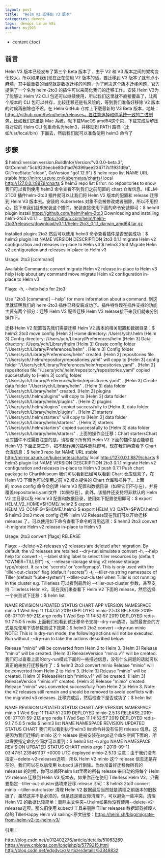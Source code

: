 ```yaml
---
layout: post
title:  "Helm V2 迁移到 V3 版本"
categories: devops
tags:  devops linux k8s 
author: msj905
---
```


* content
{:toc}


## 前言

Helm V3 版本已经发布了第三个 Beta 版本了，由于 V2 和 V3 版本之间的架构变化较大，所以如果我们现在正在使用 V2 版本的话，要迁移到 V3 版本了就有点小麻烦，其中最重要的当然就是数据迁移的问题，为了解决这个版本迁移问题，官方提供了一个名为 helm-2to3 的插件可以来简化我们的迁移工作。安装 Helm V3为了能够让 Helm V2 CLI 包还可以继续使用，所以我们这里就不直接覆盖了，让两个版本的 CLI 包可以共存，比较迁移还是有风险的，等到我们准备好移除 V2 版本的时候再删除也不迟。在 Helm GitHub 仓库上下载最新的 V3 Beta 版本，地址：https://github.com/helm/helm/releases，要注意选择和你系统一致的二进制包，比如我们这里是 Mac 系统，就下载MacOS amd64这个包，下载完成后解压将对应的 Helm CLI 包重命名为helm3，并移动到 PATH 路径（比如/usr/local/bin）下面去，然后我们就可以准备使用 helm3 命令了
##  步骤


$ helm3 version
version.BuildInfo{Version:"v3.0.0-beta.3", GitCommit:"5cb923eecbe80d1ad76399aee234717c11931d9a", GitTreeState:"clean", GoVersion:"go1.12.9"}
$ helm repo list
NAME            URL
stable          http://mirror.azure.cn/kubernetes/charts/
local               http://127.0.0.1:8879/charts
$ helm3 repo list
Error: no repositories to show
我们可以看到使用 helm3 命令查看不到我们之前配置的 chart 仓库信息。HELM-2TO3 插件helm-2to3 插件就可以让我们将 Helm V2 版本的配置和 release 迁移到 Helm V3 版本去。安装的 Kubernetes 对象不会被修改或者删除，所以不用担心。接下来我们就来安装这个插件。安装直接使用下面的命令安装即可：$ helm3 plugin install https://github.com/helm/helm-2to3
Downloading and installing helm-2to3 v0.1.1 ...
https://github.com/helm/helm-2to3/releases/download/v0.1.1/helm-2to3_0.1.1_darwin_amd64.tar.gz

Installed plugin: 2to3
然后可以使用 helm3 命令查看插件是否安装成功：$ helm3 plugin list
NAME    VERSION DESCRIPTION
2to3    0.1.1   migrate Helm v2 configuration and releases in-place to Helm v3
$ helm3 2to3
Migrate Helm v2 configuration and releases in-place to Helm v3

Usage:
  2to3 [command]

Available Commands:
  convert     migrate Helm v2 release in-place to Helm v3
  help        Help about any command
  move        migrate Helm v2 configuration in-place to Helm v3

Flags:
  -h, --help   help for 2to3

Use "2to3 [command] --help" for more information about a command.
到这里就证明我们的 helm-2to3 插件已经安装成功了。插件特性现在插件支持的功能主要有两个部分：迁移 Helm V2 配置迁移 Helm V2 release接下来我们就来分别操作下。

迁移 Helm V2 配置首先我们需要迁移 Helm V2 版本的相关配置和数据目录：$ helm3 2to3 move config
[Helm 2] Home directory: /Users/ych/.helm
[Helm 3] Config directory: /Users/ych/Library/Preferences/helm
[Helm 3] Data directory: /Users/ych/Library/helm
[Helm 3] Create config folder "/Users/ych/Library/Preferences/helm" .
[Helm 3] Config folder "/Users/ych/Library/Preferences/helm" created.
[Helm 2] repositories file "/Users/ych/.helm/repository/repositories.yaml" will copy to [Helm 3] config folder "/Users/ych/Library/Preferences/helm/repositories.yaml" .
[Helm 2] repositories file "/Users/ych/.helm/repository/repositories.yaml" copied successfully to [Helm 3] config folder "/Users/ych/Library/Preferences/helm/repositories.yaml" .
[Helm 3] Create data folder "/Users/ych/Library/helm" .
[Helm 3] data folder "/Users/ych/Library/helm" created.
[Helm 2] plugins "/Users/ych/.helm/plugins" will copy to [Helm 3] data folder "/Users/ych/Library/helm/plugins" .
[Helm 2] plugins "/Users/ych/.helm/plugins" copied successfully to [Helm 3] data folder "/Users/ych/Library/helm/plugins" .
[Helm 2] starters "/Users/ych/.helm/starters" will copy to [Helm 3] data folder "/Users/ych/Library/helm/starters" .
[Helm 2] starters "/Users/ych/.helm/starters" copied successfully to [Helm 3] data folder "/Users/ych/Library/helm/starters" .
上面的操作会迁移：Chart startersChart 仓库插件不过需要注意的是，请检查下所有的 Helm V2 下面的插件是否能够在 Helm V3 下面正常工作，把不起作用的插件删除即可。现在我们再查看下 Chart 仓库信息：$ helm3 repo list
NAME            URL
stable          http://mirror.azure.cn/kubernetes/charts/
local               http://127.0.0.1:8879/charts
$ helm3 plugin list
NAME    VERSION DESCRIPTION
2to3    0.1.1   migrate Helm v2 configuration and releases in-place to Helm v3
push    0.7.1   Push chart package to ChartMuseum
我们可以看到已经可以看到 Chart 仓库信息了，在 Helm V3 下面也可以使用之前 V2 版本提供的 Chart 仓库和插件了。上面的 move config 命令会创建 Helm V3 配置和数据目录（如果它们不存在），并将覆盖repositories.yaml文件（如果存在）。此外，该插件还支持将非默认的 Helm V2 主目录以及 Helm V3 配置和数据目录，使用如下配置使用即可：$ export HELM_V2_HOME=$HOME/.helm2
$ export HELM_V3_CONFIG=$HOME/.helm3
$ export HELM_V3_DATA=$PWD/.helm3
$ helm3 2to3 move config
迁移 Helm V2 Release现在我们可以开始迁移 releases 了。可以使用如下命令查看下命令的可用选项：$ helm3 2to3 convert -h
migrate Helm v2 release in-place to Helm v3

Usage:
  2to3 convert [flags] RELEASE

Flags:
      --delete-v2-releases       v2 releases are deleted after migration. By default, the v2 releases are retained
      --dry-run                  simulate a convert
  -h, --help                     help for convert
  -l, --label string             label to select tiller resources by (default "OWNER=TILLER")
  -s, --release-storage string   v2 release storage type/object. It can be 'secrets' or 'configmaps'. This is only used with the 'tiller-out-cluster' flag (default "secrets")
  -t, --tiller-ns string         namespace of Tiller (default "kube-system")
      --tiller-out-cluster       when  Tiller is not running in the cluster e.g. Tillerless
可以看到最后的 --tiller-out-cluster 参数，甚至支持 Tillerless Helm v2。现在我们来查看下 Helm V2 下面的 release，然后选择一个来测试下迁移：$ helm list

NAME            REVISION        UPDATED                         STATUS          CHART                   APP VERSION     NAMESPACE
minio       1           Wed Sep 11 11:47:51 2019        DEPLOYED        minio-2.5.13    RELEASE.2019-08-07T01-59-21Z    argo
redis           1               Wed Sep 11 14:52:57 2019        DEPLOYED        redis-9.1.7             5.0.5           redis
上面我们也看到该迁移命令支持--dry-run选项，当然最安全的方式是先使用下该参数测试下效果：$ helm3 2to3 convert --dry-run minio
NOTE: This is in dry-run mode, the following actions will not be executed.
Run without --dry-run to take the actions described below:

Release "minio" will be converted from Helm 2 to Helm 3.
[Helm 3] Release "minio" will be created.
[Helm 3] ReleaseVersion "minio.v1" will be created.
我们可以查看上面的dry-run模式下面的一些描述信息，没有什么问题的话就可以真正的来执行迁移操作了：$ helm3 2to3 convert minio
Release "minio" will be converted from Helm 2 to Helm 3.
[Helm 3] Release "minio" will be created.
[Helm 3] ReleaseVersion "minio.v1" will be created.
[Helm 3] ReleaseVersion "minio.v1" created.
[Helm 3] Release "minio" created.
Release "minio" was converted successfully from Helm 2 to Helm 3. Note: the v2 releases still remain and should be removed to avoid conflicts with the migrated v3 releases.
迁移完成后，然后检查下是否成功了：$ helm list

NAME            REVISION        UPDATED                         STATUS          CHART                   APP VERSION     NAMESPACE
minio       1           Wed Sep 11 11:47:51 2019        DEPLOYED        minio-2.5.13    RELEASE.2019-08-07T01-59-21Z    argo
redis           1               Wed Sep 11 14:52:57 2019        DEPLOYED        redis-9.1.7             5.0.5           redis
$ helm3 list
NAME    NAMESPACE       REVISION        UPDATED                                 STATUS          CHART
我们可以看到执行helm3 list命令并没有任何 release 信息，这是因为我们迁移的 minio 这个 release 是被安装在argo这个命名空间下面的，所以需要指定命名空间才可以看到：$ helm3 list -n argo
NAME    NAMESPACE       REVISION        UPDATED                                 STATUS          CHART
minio   argo            1               2019-09-11 03:47:51.239461137 +0000 UTC deployed        minio-2.5.13
注意：由于我们没有指定--delete-v2-releases选项，所以 Helm V2 minio 这个 release 信息还是存在的，我们可以在以后使用 kubectl 进行删除。当你准备好迁移你所有的 releases 的时候，你可以循环helm list里面的所有 release 来自动的将每个 Helm V2 release 迁移到 Helm V3 版本去。如果你正在使用 Tillerless Helm V2，只需要指定--tiller-out-cluster选项来迁移 release 即可：$ helm3 2to3 convert minio --tiller-out-cluster
清理 Helm V2 数据最后当然就是清理之前版本的旧数据了，虽然这并不是必须的，但是还是建议你清理下，可以避免一些冲突。清理 Helm V2 的数据比较简单：删除主文件夹~/.helm如果你没有使用--delete-v2-releases选项，那么旧使用 kubectl 工具来删除 Tiller releases 数据卸载掉烦人😱的 TillerHappy Helm v3 sailing~原文链接：https://helm.sh/blog/migrate-from-helm-v2-to-helm-v3/

引用：

http://blog.csdn.net/u012402276/article/details/51063269
https://www.cnblogs.com/longjshz/p/5779215.html
http://blog.csdn.net/edgdvcyz/article/details/53348832








